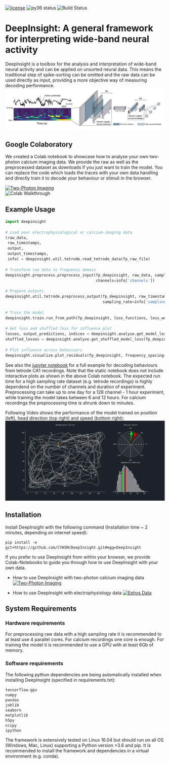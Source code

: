 [![license](https://img.shields.io/github/license/mashape/apistatus.svg)](https://github.com/CYHSM/DeepInsight/blob/master/LICENSE.md)
![py36 status](https://img.shields.io/badge/python3.6-supported-green.svg)
![Build Status](https://github.com/CYHSM/DeepInsight/workflows/build/badge.svg)

# DeepInsight: A general framework for interpreting wide-band neural activity

DeepInsight is a toolbox for the analysis and interpretation of wide-band neural activity and can be applied on unsorted neural data. This means the traditional step of spike-sorting can be omitted and the raw data can be used directly as input, providing a more objective way of measuring decoding performance. 
![Model Architecture](media/model_architecture.png)

## Google Colaboratory

We created a Colab notebook to showcase how to analyse your own two-photon calcium imaging data. We provide the raw as well as the preprocessed dataset as downloads if you just want to train the model. You can replace the code which loads the traces with your own data handling and directly train it to decode your behaviour or stimuli in the browser. 

[![Two-Photon Imaging](https://colab.research.google.com/assets/colab-badge.svg)](https://colab.research.google.com/drive/11RXK7JIgVM8Zy9M7xEtt1k62i3JXbZLU)  
![Colab Walkthrough](media/colab_walkthrough.gif)

## Example Usage
```python
import deepinsight

# Load your electrophysiological or calcium-imaging data
(raw_data,
 raw_timestamps,
 output,
 output_timestamps,
 info) = deepinsight.util.tetrode.read_tetrode_data(fp_raw_file)

# Transform raw data to frequency domain
deepinsight.preprocess.preprocess_input(fp_deepinsight, raw_data, sampling_rate=info['sampling_rate'],
                                        channels=info['channels'])

# Prepare outputs
deepinsight.util.tetrode.preprocess_output(fp_deepinsight, raw_timestamps, output, output_timestamps,
                                           sampling_rate=info['sampling_rate'])

# Train the model
deepinsight.train.run_from_path(fp_deepinsight, loss_functions, loss_weights)

# Get loss and shuffled loss for influence plot
losses, output_predictions, indices = deepinsight.analyse.get_model_loss(fp_deepinsight, stepsize=10)
shuffled_losses = deepinsight.analyse.get_shuffled_model_loss(fp_deepinsight, axis=1, stepsize=10)

# Plot influence across behaviours
deepinsight.visualize.plot_residuals(fp_deepinsight, frequency_spacing=2)
```

See also the [jupyter notebook](notebooks/static/ephys_example.ipynb) for a full example for decoding behaviours from tetrode CA1 recordings. Note that the static notebook does not include interactive plots as shown in the above Colab notebook. The expected run time for a high sampling rate dataset (e.g. tetrode recordings) is highly dependend on the number of channels and duration of experiment. Preprocessing can take up to one day for a 128 channel - 1 hour experiment, while training the model takes between 6 and 12 hours. For calcium recordings the preprocessing time is shrunk down to minutes. 

Following Video shows the performance of the model trained on position (left), head direction (top right) and speed (bottom right):
![Model Performance](media/decoding_error.gif)

## Installation
Install DeepInsight with the following command (Installation time ~ 2 minutes, depending on internet speed):
```
pip install -e git+https://github.com/CYHSM/DeepInsight.git#egg=DeepInsight
```
If you prefer to use DeepInsight from within your browser, we provide Colab-Notebooks to guide you through how to use DeepInsight with your own data. 

- How to use DeepInsight with two-photon calcium imaging data [![Two-Photon Imaging](https://colab.research.google.com/assets/colab-badge.svg)](https://colab.research.google.com/drive/11RXK7JIgVM8Zy9M7xEtt1k62i3JXbZLU)

- How to use DeepInsight with electrophysiology data [![Ephys Data](https://colab.research.google.com/assets/colab-badge.svg)](https://colab.research.google.com/drive/1h3RYr3r0Zs2k6I53bTiYRq_6VQo38iMP)

## System Requirements

### Hardware requirements
For preprocessing raw data with a high sampling rate it is recommended to at least use 4 parallel cores. For calcium recordings one core is enough. For training the model it is recommended to use a GPU with at least 6Gb of memory. 

### Software requirements
The following python dependencies are being automatically installed when installing DeepInsight (specified in requirements.txt):
```
tensorflow-gpu
numpy
pandas
joblib
seaborn
matplotlib
h5py
scipy
ipython
```
The framework is extensively tested on Linux 16.04 but should run on all OS (Windows, Mac, Linux) supporting a Python version >3.6 and pip. It is recommended to install the framework and dependencies in a virtual environment (e.g. conda).  